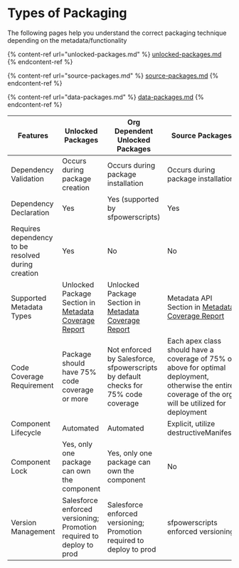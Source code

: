 # Types of Packaging

The following pages help you understand the correct packaging technique depending on the metadata/functionality

{% content-ref url="unlocked-packages.md" %}
[unlocked-packages.md](unlocked-packages.md)
{% endcontent-ref %}

{% content-ref url="source-packages.md" %}
[source-packages.md](source-packages.md)
{% endcontent-ref %}

{% content-ref url="data-packages.md" %}
[data-packages.md](data-packages.md)
{% endcontent-ref %}

| Features                                           | Unlocked Packages                                                                                                | Org Dependent Unlocked Packages                                                                                  | Source Packages                                                                                                                                         | Data Packages                      |
| -------------------------------------------------- | ---------------------------------------------------------------------------------------------------------------- | ---------------------------------------------------------------------------------------------------------------- | ------------------------------------------------------------------------------------------------------------------------------------------------------- | ---------------------------------- |
| Dependency Validation                              | Occurs during package creation                                                                                   | Occurs during package installation                                                                               | Occurs during package installation                                                                                                                      | N/A                                |
| Dependency Declaration                             | Yes                                                                                                              | Yes (supported by sfpowerscripts)                                                                                | Yes                                                                                                                                                     | Yes                                |
| Requires dependency to be resolved during creation | Yes                                                                                                              | No                                                                                                               | No                                                                                                                                                      | N/A                                |
| Supported Metadata Types                           | Unlocked Package Section in [Metadata Coverage Report](https://developer.salesforce.com/docs/metadata-coverage/) | Unlocked Package Section in [Metadata Coverage Report](https://developer.salesforce.com/docs/metadata-coverage/) | <p>Metadata API <br>Section in <a href="https://developer.salesforce.com/docs/metadata-coverage/">Metadata Coverage Report</a></p>                      | N/A                                |
| Code Coverage Requirement                          | Package should have 75% code coverage or more                                                                    | Not enforced by Salesforce, sfpowerscripts by default checks for 75% code coverage                               | Each apex class should have a coverage of 75% or above for optimal deployment, otherwise the entire coverage of the org will be utilized for deployment | N/A                                |
| Component Lifecycle                                | Automated                                                                                                        | Automated                                                                                                        | Explicit, utilize destructiveManifest.                                                                                                                  | N/A                                |
| Component Lock                                     | Yes, only one package can own the component                                                                      | Yes, only one package can own the component                                                                      | No                                                                                                                                                      | N/A                                |
| Version Management                                 | Salesforce enforced versioning; Promotion required to deploy to prod                                             | Salesforce enforced versioning; Promotion required to deploy to prod                                             | sfpowerscripts enforced versioning                                                                                                                      | sfpowerscripts enforced versioning |

